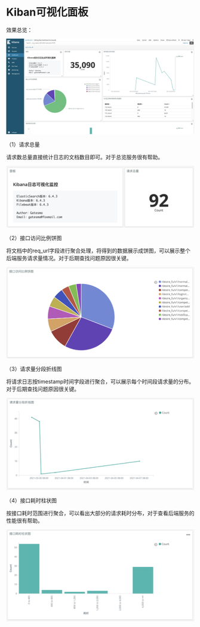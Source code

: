 # Kiban可视化面板

效果总览：

![](../.gitbook/assets/image%20%28116%29.png)

（1）请求总量

请求数总量直接统计日志的文档数目即可。对于总览服务很有帮助。

![](../.gitbook/assets/image%20%28122%29.png)

（2）接口访问比例饼图

将文档中的req\_url字段进行聚合处理，将得到的数据展示成饼图，可以展示整个后端服务请求量情况。对于后期查找问题原因很关键。

![](../.gitbook/assets/image%20%2869%29.png)

（3）请求量分段折线图

将请求日志按timestamp时间字段进行聚合，可以展示每个时间段请求量的分布。对于后期查找问题原因很关键。

![](../.gitbook/assets/image%20%2898%29.png)

（4）接口耗时柱状图

按接口耗时范围进行聚合，可以看出大部分的请求耗时分布，对于查看后端服务的性能很有帮助。

![](../.gitbook/assets/image%20%2886%29.png)

















